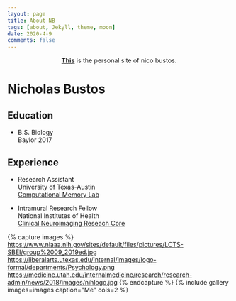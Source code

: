 ```yaml
---
layout: page
title: About NB
tags: [about, Jekyll, theme, moon]
date: 2020-4-9
comments: false
---
```

    
<center><a href="https://nbustos.github.io/nbustos"><b>This</b></a> is the personal site of nico bustos.</center>

# Nicholas Bustos

## Education

* B.S. Biology <br/>
         Baylor 2017
         
## Experience

* Research Assistant <br/>
         University of Texas-Austin <br/>
         [Computational Memory Lab](https://www.lewpealab.org/)
    
* Intramural Research Fellow <br/>
        National Institutes of Health <br/>
        [Clinical Neuroimaging Reseach Core](https://www.niaaa.nih.gov/clinical-neuroimaging-research-core)



{% capture images %}
    https://www.niaaa.nih.gov/sites/default/files/pictures/LCTS-SBEI/group%2009_2019ed.jpg
    https://liberalarts.utexas.edu/internal/images/logo-formal/departments/Psychology.png
    https://medicine.utah.edu/internalmedicine/research/research-admin/news/2018/images/nihlogo.jpg
    {% endcapture %}
{% include gallery images=images caption="Me" cols=2 %}




